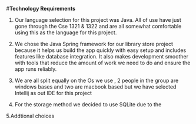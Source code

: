#**Technology Requirements**


1. Our language selection for this project was Java. All of use have just gone through the Cse 1321 & 1322 and are all somewhat comfortable using this as the language for this project.


2. We chose the Java Spring framework for our library store project because it helps us build the app quickly with easy setup and includes features like database integration. It also makes development smoother with tools that reduce the amount of work we need to do and ensure the app runs reliably.


3. We are all split equally on the Os we use , 2 people in the group are windows bases and two are macbook based but we have selected Intellij as out IDE for this project


4. For the storage method we decided to use SQLite due to the 


5.Addtional choices 

